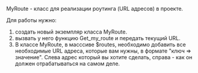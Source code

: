 MyRoute - класс для реализации роутинга (URL адресов) в проекте.

Для работы нужно:
1. создать новый экземпляр класса MyRoute.
2. вызвать у него функцию Get_my_route и передать текущий URL.
3. В классе MyRoute, в масссиве $routes, необходимо добавить все необходимые URL адреса, которые вам нужны, в формате "ключ => значение". Слева адрес который вы хотите сделать, справа - как он должен отрабатываться на самом деле.